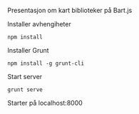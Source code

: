 Presentasjon om kart biblioteker på Bart.js

Installer avhengiheter

```
npm install
```

Installer Grunt

```
npm install -g grunt-cli
```

Start server

```
grunt serve
```

Starter på localhost:8000


